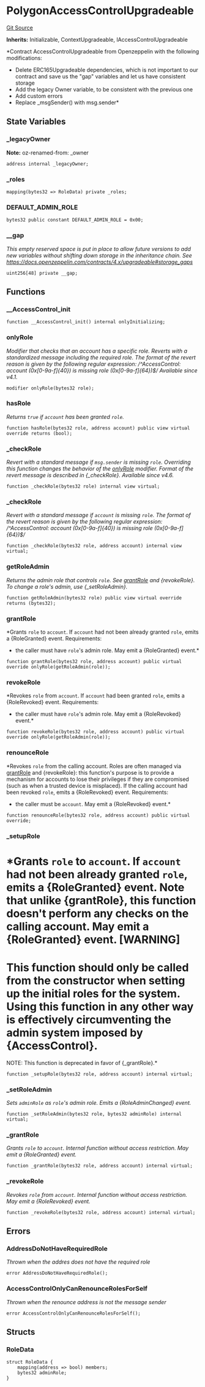 # PolygonAccessControlUpgradeable
[Git Source](https://github.com/agglayer/agglayer-contracts/blob/856b421eef55a77f98f6fed45beb5ed8e3023c16/contracts/lib/PolygonAccessControlUpgradeable.sol)

**Inherits:**
Initializable, ContextUpgradeable, IAccessControlUpgradeable

*Contract AccessControlUpgradeable from Openzeppelin with the following modifications:
- Delete ERC165Upgradeable dependencies, which is not important to our contract and save us the "gap"
variables and let us have consistent storage
- Add the legacy Owner variable, to be consistent with the previous one
- Add custom errors
- Replace _msgSender() with msg.sender*


## State Variables
### _legacyOwner
**Note:**
oz-renamed-from: _owner


```solidity
address internal _legacyOwner;
```


### _roles

```solidity
mapping(bytes32 => RoleData) private _roles;
```


### DEFAULT_ADMIN_ROLE

```solidity
bytes32 public constant DEFAULT_ADMIN_ROLE = 0x00;
```


### __gap
*This empty reserved space is put in place to allow future versions to add new
variables without shifting down storage in the inheritance chain.
See https://docs.openzeppelin.com/contracts/4.x/upgradeable#storage_gaps*


```solidity
uint256[48] private __gap;
```


## Functions
### __AccessControl_init


```solidity
function __AccessControl_init() internal onlyInitializing;
```

### onlyRole

*Modifier that checks that an account has a specific role. Reverts
with a standardized message including the required role.
The format of the revert reason is given by the following regular expression:
/^AccessControl: account (0x[0-9a-f]{40}) is missing role (0x[0-9a-f]{64})$/
_Available since v4.1._*


```solidity
modifier onlyRole(bytes32 role);
```

### hasRole

*Returns `true` if `account` has been granted `role`.*


```solidity
function hasRole(bytes32 role, address account) public view virtual override returns (bool);
```

### _checkRole

*Revert with a standard message if `msg.sender` is missing `role`.
Overriding this function changes the behavior of the [onlyRole](/contracts/lib/PolygonAccessControlUpgradeable.sol/abstract.PolygonAccessControlUpgradeable.md#onlyrole) modifier.
Format of the revert message is described in {_checkRole}.
_Available since v4.6._*


```solidity
function _checkRole(bytes32 role) internal view virtual;
```

### _checkRole

*Revert with a standard message if `account` is missing `role`.
The format of the revert reason is given by the following regular expression:
/^AccessControl: account (0x[0-9a-f]{40}) is missing role (0x[0-9a-f]{64})$/*


```solidity
function _checkRole(bytes32 role, address account) internal view virtual;
```

### getRoleAdmin

*Returns the admin role that controls `role`. See [grantRole](/contracts/lib/PolygonAccessControlUpgradeable.sol/abstract.PolygonAccessControlUpgradeable.md#grantrole) and
{revokeRole}.
To change a role's admin, use {_setRoleAdmin}.*


```solidity
function getRoleAdmin(bytes32 role) public view virtual override returns (bytes32);
```

### grantRole

*Grants `role` to `account`.
If `account` had not been already granted `role`, emits a {RoleGranted}
event.
Requirements:
- the caller must have ``role``'s admin role.
May emit a {RoleGranted} event.*


```solidity
function grantRole(bytes32 role, address account) public virtual override onlyRole(getRoleAdmin(role));
```

### revokeRole

*Revokes `role` from `account`.
If `account` had been granted `role`, emits a {RoleRevoked} event.
Requirements:
- the caller must have ``role``'s admin role.
May emit a {RoleRevoked} event.*


```solidity
function revokeRole(bytes32 role, address account) public virtual override onlyRole(getRoleAdmin(role));
```

### renounceRole

*Revokes `role` from the calling account.
Roles are often managed via [grantRole](/contracts/lib/PolygonAccessControlUpgradeable.sol/abstract.PolygonAccessControlUpgradeable.md#grantrole) and {revokeRole}: this function's
purpose is to provide a mechanism for accounts to lose their privileges
if they are compromised (such as when a trusted device is misplaced).
If the calling account had been revoked `role`, emits a {RoleRevoked}
event.
Requirements:
- the caller must be `account`.
May emit a {RoleRevoked} event.*


```solidity
function renounceRole(bytes32 role, address account) public virtual override;
```

### _setupRole

*Grants `role` to `account`.
If `account` had not been already granted `role`, emits a {RoleGranted}
event. Note that unlike {grantRole}, this function doesn't perform any
checks on the calling account.
May emit a {RoleGranted} event.
[WARNING]
====
This function should only be called from the constructor when setting
up the initial roles for the system.
Using this function in any other way is effectively circumventing the admin
system imposed by {AccessControl}.
====
NOTE: This function is deprecated in favor of {_grantRole}.*


```solidity
function _setupRole(bytes32 role, address account) internal virtual;
```

### _setRoleAdmin

*Sets `adminRole` as ``role``'s admin role.
Emits a {RoleAdminChanged} event.*


```solidity
function _setRoleAdmin(bytes32 role, bytes32 adminRole) internal virtual;
```

### _grantRole

*Grants `role` to `account`.
Internal function without access restriction.
May emit a {RoleGranted} event.*


```solidity
function _grantRole(bytes32 role, address account) internal virtual;
```

### _revokeRole

*Revokes `role` from `account`.
Internal function without access restriction.
May emit a {RoleRevoked} event.*


```solidity
function _revokeRole(bytes32 role, address account) internal virtual;
```

## Errors
### AddressDoNotHaveRequiredRole
*Thrown when the addres does not have the required role*


```solidity
error AddressDoNotHaveRequiredRole();
```

### AccessControlOnlyCanRenounceRolesForSelf
*Thrown when the renounce address is not the message sender*


```solidity
error AccessControlOnlyCanRenounceRolesForSelf();
```

## Structs
### RoleData

```solidity
struct RoleData {
    mapping(address => bool) members;
    bytes32 adminRole;
}
```

